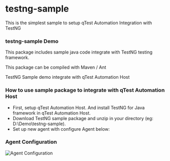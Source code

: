 # testng-sample
This is the simplest sample to setup qTest Automation Integration with TestNG
### testng-sample Demo 

This package includes sample java code integrate with TestNG testing framework.

This package can be compiled with Maven / Ant

TestNG Sample demo integrate with qTest Automation Host

### How to use sample package to integrate with qTest Automation Host
- First, setup qTest Automation Host. And install TestNG for Java framework in qTest Automation Host.
- Download TestNG sample package and unzip in your directory (eg: D:\Demo\testng-sample).
- Set up new agent with configure Agent below:

### Agent Configuration
![Agent Configuration](/documentation/agent-configuration.png?raw=true)


